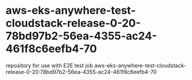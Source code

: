 # aws-eks-anywhere-test-cloudstack-release-0-20-78bd97b2-56ea-4355-ac24-461f8c6eefb4-70
repository for use with E2E test job aws-eks-anywhere-test-cloudstack-release-0-20:78bd97b2-56ea-4355-ac24-461f8c6eefb4-70
